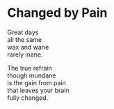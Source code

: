 # Changed by Pain

Great days     
all the same    
wax and wane    
rarely inane.    

The true refrain    
though mundane    
is the gain from pain    
that leaves your brain    
fully changed.    
